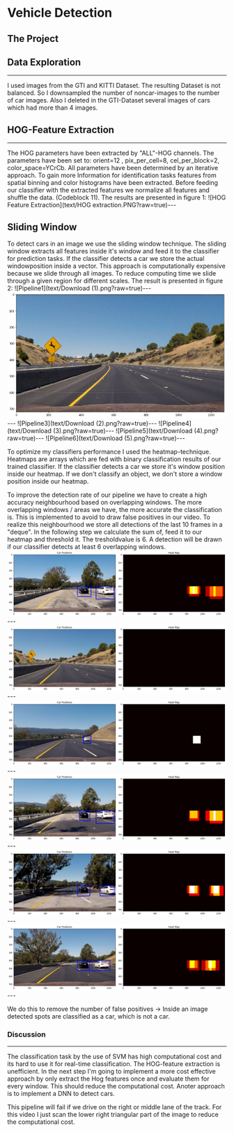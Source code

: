 # Vehicle Detection


The Project
---

## Data Exploration
---
I used images from the GTI and KITTI Dataset. The resulting Dataset is not balanced. So I downsampled the number of noncar-images to the number of car images. Also I deleted in the GTI-Dataset several images of cars which had more than 4 images.



## HOG-Feature Extraction
---
The HOG parameters have been extracted by "ALL"-HOG channels. The parameters have been set to:
orient=12 , pix_per_cell=8, cel_per_block=2, color_space=YCrCb. 
All parameters have been determined by an iterative approach. 
To gain more Information for identification tasks features from spatial binning and color histograms have been extracted. Before feeding our classifier with the extracted features we normalize all features and shuffle the data. (Codeblock 11).
The results are presented in figure 1:
![HOG Feature Extraction](text/HOG extraction.PNG?raw=true)---

## Sliding Window
To detect cars in an image we use the sliding window technique. The sliding window extracts all features inside it's window and feed it to the classifier for prediction tasks. If the classifier detects a car we store the actual windowposition inside a vector. 
This approach is computationally expensive because we slide through all images. To reduce computing time we slide through a given region for different scales. 
The result is presented in figure 2:
![Pipeline1](text/Download (1).png?raw=true)---
![Pipeline2](text/Download.png?raw=true)---
![Pipeline3](text/Download (2).png?raw=true)---
![Pipeline4](text/Download (3).png?raw=true)---
![Pipeline5](text/Download (4).png?raw=true)---
![Pipeline6](text/Download (5).png?raw=true)---


To optimize my classifiers performance I used the heatmap-technique. Heatmaps are arrays which are fed with binary classification results of our trained classifier. If the classifier detects a car we store it's window position inside our heatmap. If we don't classify an object,  we don't store a window position inside our heatmap. 

To improve the detection rate of our pipeline we have to create a high accuracy neighbourhood based on overlapping windows. The more overlapping windows / areas we have, the more accurate the classification is. This is implemented to avoid to draw false positives in our video. To realize this neighbourhood we store all detections of the last 10 frames in a "deque". In the following step we calculate the sum of, feed it to our heatmap and threshold it. The tresholdvalue is 6.
A detection will be drawn if our classifier detects at least 6 overlapping windows. 
![heat1](text/heat1.png?raw=true)---
![heat2](text/heat2.png?raw=true)---
![heat3](text/heat3.png?raw=true)---
![heat4](text/heat4.png?raw=true)---
![heat5](text/heat5.png?raw=true)---
![heat6](text/heat6.png?raw=true)---

We do this to remove the number of false positives -> Inside an image detected spots are classified as a car, which is not a car.



### Discussion
---
The classification task by the use of SVM has high computational cost and its hard to use it for real-time classification. The HOG-feature extraction is unefficient. In the next step I'm going to implement a more cost effective approach by only extract the Hog features once and evaluate them for every window. This should reduce the computational cost. Anoter approach is to implement a DNN to detect cars.

This pipeline will fail if we drive on the right or middle lane of the track. For this video I just scan the lower right triangular part of the image to reduce the computational cost.
